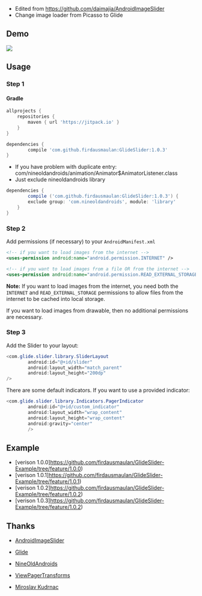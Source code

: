 - Edited from https://github.com/daimajia/AndroidImageSlider
- Change image loader from Picasso to Glide
 
## Demo
 
![](http://ww3.sinaimg.cn/mw690/610dc034jw1egzor66ojdg20950fknpe.gif)
 
## Usage

### Step 1

#### Gradle

```groovy
allprojects {
	repositories {
		maven { url 'https://jitpack.io' }
	}
}
```

```groovy
dependencies {
    	compile 'com.github.firdausmaulan:GlideSlider:1.0.3'
}
```

- If you have problem with duplicate entry: com/nineoldandroids/animation/Animator$AnimatorListener.class
- Just exclude nineoldandroids library

```groovy
dependencies {
    	compile ('com.github.firdausmaulan:GlideSlider:1.0.3') {
		exclude group: 'com.nineoldandroids', module: 'library'
	}
}
```

### Step 2

Add permissions (if necessary) to your `AndroidManifest.xml`

```xml
<!-- if you want to load images from the internet -->
<uses-permission android:name="android.permission.INTERNET" /> 

<!-- if you want to load images from a file OR from the internet -->
<uses-permission android:name="android.permission.READ_EXTERNAL_STORAGE" />
```

**Note:** If you want to load images from the internet, you need both the `INTERNET` and `READ_EXTERNAL_STORAGE` permissions to allow files from the internet to be cached into local storage.

If you want to load images from drawable, then no additional permissions are necessary.

### Step 3

Add the Slider to your layout:
 
```java
<com.glide.slider.library.SliderLayout
        android:id="@+id/slider"
        android:layout_width="match_parent"
        android:layout_height="200dp"
/>
```        
 
There are some default indicators. If you want to use a provided indicator:
 
```java
<com.glide.slider.library.Indicators.PagerIndicator
        android:id="@+id/custom_indicator"
        android:layout_width="wrap_content"
        android:layout_height="wrap_content"
        android:gravity="center"
        />
```

## Example
- [verison 1.0.0]https://github.com/firdausmaulan/GlideSlider-Example/tree/feature/1.0.0)
- [verison 1.0.1]https://github.com/firdausmaulan/GlideSlider-Example/tree/feature/1.0.1)
- [verison 1.0.2]https://github.com/firdausmaulan/GlideSlider-Example/tree/feature/1.0.2)
- [verison 1.0.3]https://github.com/firdausmaulan/GlideSlider-Example/tree/feature/1.0.2)

## Thanks

- [AndroidImageSlider](https://github.com/daimajia/AndroidImageSlider)
- [Glide](https://github.com/bumptech/glide)
- [NineOldAndroids](https://github.com/JakeWharton/NineOldAndroids)
- [ViewPagerTransforms](https://github.com/ToxicBakery/ViewPagerTransforms)

- [Miroslav Kudrnac](https://github.com/mkudrnac)
